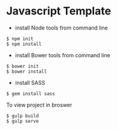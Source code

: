 # Javascript Template

* install Node tools from command line
```
$ npm init
$ npm install
```
* install Bower tools from command line
```
$ bower init
$ bower install
```

* install SASS
```
$ gem install sass
```
To view project in broswer
```
$ gulp build
$ gulp serve
```
